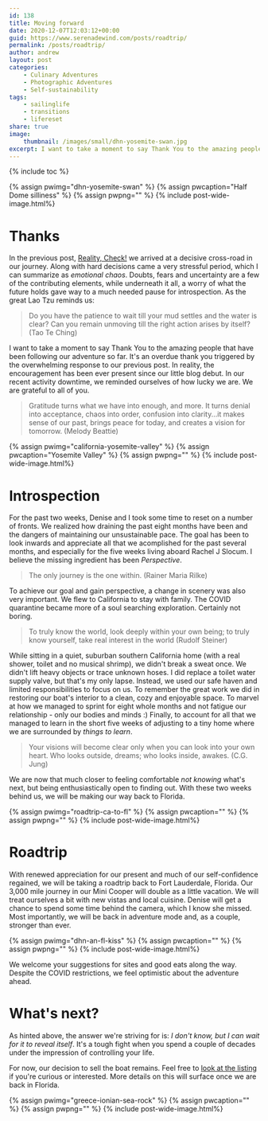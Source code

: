 ```yaml
---
id: 138
title: Moving forward
date: 2020-12-07T12:03:12+00:00
guid: https://www.serenadewind.com/posts/roadtrip/
permalink: /posts/roadtrip/
author: andrew
layout: post
categories:
    - Culinary Adventures
    - Photographic Adventures
    - Self-sustainability
tags:
    - sailinglife
    - transitions
    - lifereset
share: true
image:
    thumbnail: /images/small/dhn-yosemite-swan.jpg
excerpt: I want to take a moment to say Thank You to the amazing people that have been following our adventure so far. It's an overdue thank you triggered by the overwhelming response to our previous post.  In reality, your encouragement has been ever present since our little blog debuted. We are grateful to all of you.
---
```

{% include toc %}

{% assign pwimg="dhn-yosemite-swan" %}
{% assign pwcaption="Half Dome silliness" %}
{% assign pwpng="" %}
{% include post-wide-image.html%}

# Thanks

In the previous post, [Reality, Check!](https://serenadewind.com/posts/reality-check/, 'Reality, Check! Post') we arrived at a decisive cross-road in our journey.  Along with hard decisions came a very stressful period, which I can summarize as *emotional chaos*. Doubts, fears and uncertainty are a few of the contributing elements, while underneath it all, a worry of what the future holds gave way to a much needed pause for introspection.  As the great Lao Tzu reminds us:

>Do you have the patience to wait till your mud settles and the water is clear? Can you remain unmoving till the right action arises by itself? (Tao Te Ching)

I want to take a moment to say Thank You to the amazing people that have been following our adventure so far. It's an overdue thank you triggered by the overwhelming response to our previous post.  In reality, the encouragement has been ever present since our little blog debut. In our recent activity downtime, we reminded ourselves of how lucky we are.  We are grateful to all of you.

> Gratitude turns what we have into enough, and more. It turns denial into acceptance, chaos into order, confusion into clarity...it makes sense of our past, brings peace for today, and creates a vision for tomorrow. (Melody Beattie)

{% assign pwimg="california-yosemite-valley" %}
{% assign pwcaption="Yosemite Valley" %}
{% assign pwpng="" %}
{% include post-wide-image.html%}

# Introspection

For the past two weeks, Denise and I took some time to reset on a number of fronts.  We realized how draining the past eight months have been and the dangers of maintaining our unsustainable pace.  The goal has been to look inwards and appreciate all that we acomplished for the past several months, and especially for the five weeks living aboard Rachel J Slocum. I believe the missing ingredient has been *Perspective*. 

> The only journey is the one within. (Rainer Maria Rilke)

To achieve our goal and gain perspective, a change in scenery was also very important. We flew to California to stay with family. The COVID quarantine became more of a soul searching exploration. Certainly not boring. 

> To truly know the world, look deeply within your own being; to truly know yourself, take real interest in the world (Rudolf Steiner)

While sitting in a quiet, suburban southern California home (with a real shower, toilet and no musical shrimp), we didn't break a sweat once. We didn't lift heavy objects or trace unknown hoses. I did replace a toilet water supply valve, but that's my only lapse. Instead, we used our safe haven and limited responsibilities to focus on us.  To remember the great work we did in restoring our boat's interior to a clean, cozy and enjoyable space. To marvel at how we managed to sprint for eight whole months and not fatigue our relationship - only our bodies and minds :) Finally, to account for all that we managed to learn in the short five weeks of adjusting to a tiny home where we are surrounded by *things to learn*.

> Your visions will become clear only when you can look into your own heart. Who looks outside, dreams; who looks inside, awakes. (C.G. Jung)

We are now that much closer to feeling comfortable *not knowing* what's next, but being enthusiastically open to finding out. With these two weeks behind us, we will be making our way back to Florida. 

{% assign pwimg="roadtrip-ca-to-fl" %}
{% assign pwcaption="" %}
{% assign pwpng="" %}
{% include post-wide-image.html%}

# Roadtrip

With renewed appreciation for our present and much of our self-confidence regained, we will be taking a roadtrip back to Fort Lauderdale, Florida.  Our 3,000 mile journey in our Mini Cooper will double as a little vacation. We will treat ourselves a bit with new vistas and local cuisine. Denise will get a chance to spend some time behind the camera, which I know she missed.  Most importantly, we will be back in adventure mode and, as a couple, stronger than ever. 

{% assign pwimg="dhn-an-fl-kiss" %}
{% assign pwcaption="" %}
{% assign pwpng="" %}
{% include post-wide-image.html%}

We welcome your suggestions for sites and good eats along the way. Despite the COVID restrictions, we feel optimistic about the adventure ahead. 

# What's next?

As hinted above, the answer we're striving for is: *I don't know, but I can wait for it to reveal itself*.  It's a tough fight when you spend a couple of decades under the impression of controlling your life. 

For now, our decision to sell the boat remains. Feel free to [look at the listing](https://www.sailboatlistings.com/view/89225, "s/v Rachel J Slocum for sale listing") if you're curious or interested. More details on this will surface once we are back in Florida.   

{% assign pwimg="greece-ionian-sea-rock" %}
{% assign pwcaption="" %}
{% assign pwpng="" %}
{% include post-wide-image.html%}
